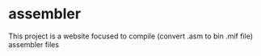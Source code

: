 # assembler
This project is a website focused to compile (convert .asm to bin .mif file) assembler files
